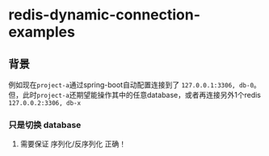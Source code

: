 # redis-dynamic-connection-examples

## 背景
例如现在`project-a`通过spring-boot自动配置连接到了 `127.0.0.1:3306, db-0`。
但，此时`project-a`还期望能操作其中的任意database，或者再连接另外1个redis `127.0.0.2:3306, db-x`

### 只是切换 database
1) 需要保证 序列化/反序列化 正确！